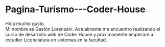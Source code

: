 # Pagina-Turismo---Coder-House

 Hola mucho gusto, <br>
  Mi nombre es Gastón Lorenzani. Actualmente me encuentro realizando el curso de desarrollo web de Coder House y proximamente empezare a estudiar Licenciatura en sistemas en la facultad.
